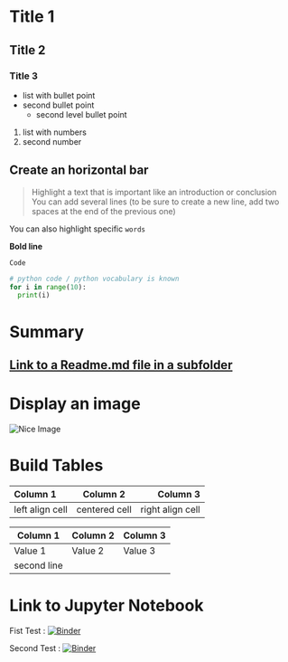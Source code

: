# Title 1
## Title 2
### Title 3

* list with bullet point
* second bullet point
  * second level bullet point

1. list with numbers
2. second number

Create an horizontal bar
---

> Highlight a text that is important like an introduction or conclusion  
> You can add several lines (to be sure to create a new line, add two spaces at the end of the previous one)

You can also highlight specific `words`

**Bold line**

`Code`

```python
# python code / python vocabulary is known
for i in range(10):
  print(i)
```

# Summary
## [Link to a Readme.md file in a subfolder](SubFolder/README.md)


# Display an image

![Nice Image](https://www.plm.automation.siemens.com/media/global/fr/Artificial-Intelligence-AI-Automotive-AT_tcm55-91268.jpg)

# Build Tables

| Column 1         | Column 2        | Column 3            |
| :--------------- | :-------------: | ------------------: |
|  left align cell | centered cell   | right align cell    |

| Column 1       | Column 2     | Column 3     |
|-|-|-|
|  Value 1 | Value 2   | Value 3    |
|second line|||

# Link to Jupyter Notebook

Fist Test : [![Binder](https://mybinder.org/badge_logo.svg)](https://mybinder.org/v2/gh/erick-dsti/FirstRepository/main?filepath=%2Fnotebook%2FJupyter_notebook_your_turn.ipynb)

Second Test : [![Binder](https://mybinder.org/badge_logo.svg)](https://mybinder.org/v2/gh/erick-dsti/FirstRepository/main?filepath=%2Fnotebook%2Fcalibration.ipynb)
